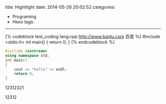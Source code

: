 ﻿title: Hightlight
date: 2014-05-26 20:02:52
categories:
- Programing
- Hexo
tags: 
---
{% codeblock test_coding lang:cpp http://www.baidu.com 百度 %}
#include <stdio.h>
int main()
{
	return 0;
}
{% endcodeblock %}

``` cpp hello http://www.baidu.com 百度
#include <iostream>
using namespace std;
int main()
{
	cout << "hello" << endl;
	return 0;
}
```
<!-- more i hide this -->
12312321
<!-- more -->
12312